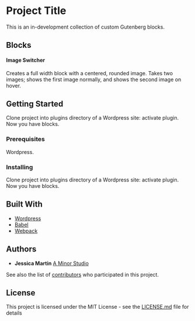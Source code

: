 # Project Title

This is an in-development collection of custom Gutenberg blocks.

## Blocks

#### Image Switcher
Creates a full width block with a centered, rounded image. Takes two images; shows the first image normally, and shows the second image on hover.

## Getting Started

Clone project into plugins directory of a Wordpress site: activate plugin. Now you have blocks.

### Prerequisites

Wordpress.

### Installing

Clone project into plugins directory of a Wordpress site: activate plugin. Now you have blocks.


## Built With

* [Wordpress](https://wordpress.org/download/)
* [Babel](https://babeljs.io/)
* [Webpack](https://webpack.js.org/)


## Authors

* **Jessica Martin** [A Minor Studio](https://aminorstudio.com)

See also the list of [contributors](https://github.com/your/project/contributors) who participated in this project.

## License

This project is licensed under the MIT License - see the [LICENSE.md](LICENSE.md) file for details


